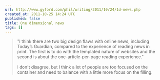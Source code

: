 ```yaml
---
url: http://www.gyford.com/phil/writing/2011/10/24/1d-news.php
created_at: 2011-10-25 14:24 UTC
published: false
title: One dimensional news
tags: []
---
```


> "I think there are two big design flaws with online news, including Today’s Guardian, compared to the experience of reading news in print. The first is to do with the templated nature of websites and the second is about the one-article-per-page reading experience."<br><br>I don't disagree, but I think a lot of people are too focused on the container and need to balance with a little more focus on the filling.
